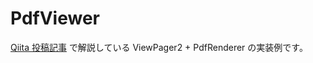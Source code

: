 # PdfViewer

[Qiita 投稿記事](https://qiita.com/suzukiplan/items/2d69eeb4cada768e5420) で解説している ViewPager2 + PdfRenderer の実装例です。

